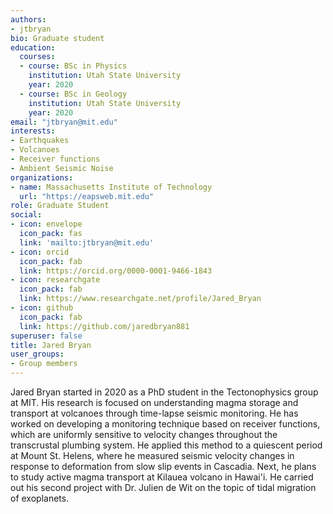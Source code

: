 ```yaml
---
authors:
- jtbryan
bio: Graduate student
education:
  courses:
  - course: BSc in Physics
    institution: Utah State University
    year: 2020
  - course: BSc in Geology
    institution: Utah State University
    year: 2020
email: "jtbryan@mit.edu"
interests:
- Earthquakes
- Volcanoes
- Receiver functions
- Ambient Seismic Noise
organizations:
- name: Massachusetts Institute of Technology
  url: "https://eapsweb.mit.edu"
role: Graduate Student
social:
- icon: envelope
  icon_pack: fas
  link: 'mailto:jtbryan@mit.edu'
- icon: orcid
  icon_pack: fab
  link: https://orcid.org/0000-0001-9466-1843
- icon: researchgate
  icon_pack: fab
  link: https://www.researchgate.net/profile/Jared_Bryan
- icon: github
  icon_pack: fab
  link: https://github.com/jaredbryan881
superuser: false
title: Jared Bryan
user_groups:
- Group members
---
```


Jared Bryan started in 2020 as a PhD student in the Tectonophysics group at MIT. His research is focused on understanding magma storage and transport at volcanoes through time-lapse seismic monitoring. He has worked on developing a monitoring technique based on receiver functions, which are uniformly sensitive to velocity changes throughout the transcrustal plumbing system. He applied this method to a quiescent period at Mount St. Helens, where he measured seismic velocity changes in response to deformation from slow slip events in Cascadia. Next, he plans to study active magma transport at Kilauea volcano in Hawai'i. He carried out his second project with Dr. Julien de Wit on the topic of tidal migration of exoplanets.